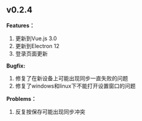 ## v0.2.4

**Features：**

1. 更新到Vue.js 3.0
2. 更新到Electron 12
3. 登录页面更新

**Bugfix:**

1. 修复了在新设备上可能出现同步一直失败的问题
2. 修复了windows和linux下不能打开设置窗口的问题

**Problems：**

1. 反复按保存可能出现同步冲突
